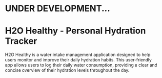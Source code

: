 # UNDER DEVELOPMENT...

# H2O Healthy - Personal Hydration Tracker
H2O Healthy is a water intake management application designed to help users monitor and improve their daily hydration habits.
This user-friendly app allows users to log their daily water consumption, providing a clear and concise overview of their hydration levels throughout the day.
